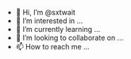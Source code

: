 - 👋 Hi, I’m @sxtwait
- 👀 I’m interested in ...
- 🌱 I’m currently learning ...
- 💞️ I’m looking to collaborate on ...
- 📫 How to reach me ...

<!---
sxtwait/sxtwait is a ✨ special ✨ repository because its `README.md` (this file) appears on your GitHub profile.
You can click the Preview link to take a look at your changes.
--->

